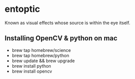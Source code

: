 # entoptic
Known as visual effects whose source is within the eye itself.

## Installing OpenCV & python on mac
* brew tap homebrew/science
* brew tap homebrew/python
* brew update && brew upgrade
* brew install python
* brew install opencv
